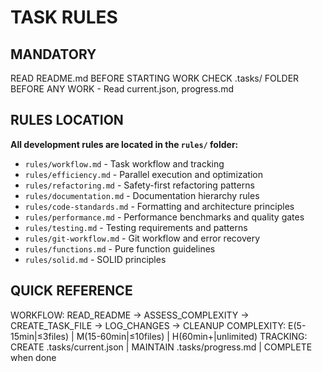 # TASK RULES

## MANDATORY
READ README.md BEFORE STARTING WORK
CHECK .tasks/ FOLDER BEFORE ANY WORK - Read current.json, progress.md

## RULES LOCATION
**All development rules are located in the `rules/` folder:**
- `rules/workflow.md` - Task workflow and tracking
- `rules/efficiency.md` - Parallel execution and optimization  
- `rules/refactoring.md` - Safety-first refactoring patterns
- `rules/documentation.md` - Documentation hierarchy rules
- `rules/code-standards.md` - Formatting and architecture principles
- `rules/performance.md` - Performance benchmarks and quality gates
- `rules/testing.md` - Testing requirements and patterns
- `rules/git-workflow.md` - Git workflow and error recovery
- `rules/functions.md` - Pure function guidelines
- `rules/solid.md` - SOLID principles

## QUICK REFERENCE
WORKFLOW: READ_README → ASSESS_COMPLEXITY → CREATE_TASK_FILE → LOG_CHANGES → CLEANUP
COMPLEXITY: E(5-15min|≤3files) | M(15-60min|≤10files) | H(60min+|unlimited)
TRACKING: CREATE .tasks/current.json | MAINTAIN .tasks/progress.md | COMPLETE when done 